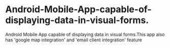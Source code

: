# Android-Mobile-App-capable-of-displaying-data-in-visual-forms.
Android Mobile App capable of displaying data in visual forms.This app also has 'google map integration' and 'email client integration' feature
